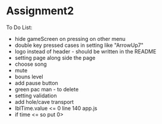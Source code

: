 # Assignment2
 To Do List:
 - hide gameScreen on pressing on other menu
 - double key pressed cases in setting like "ArrowUp7"
 - logo instead of header - should be written in the README
 - setting page along side the page
 - choose song 
 - mute
 - bouns level
 - add pause button 
 - green pac man - to delete
 - setting validation
 - add hole/cave transport
 - lblTime.value <= 0  line 140 app.js
 - if time <= so put 0>


 

 
